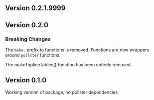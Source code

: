 ## Version 0.2.1.9999

## Version 0.2.0

### Breaking Changes
The `make.` prefix to functions is removed. Functions are now wrappers around `pollster` functions.

The makeToplineTables() function has been entirely removed.

## Version 0.1.0
Working version of package, no pollster dependencies

